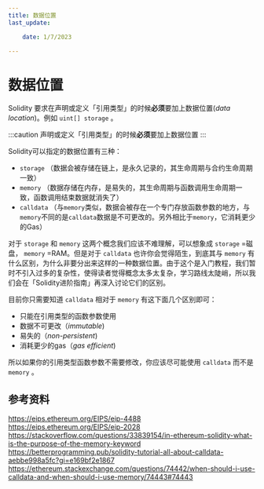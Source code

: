 ```yaml
---
title: 数据位置
last_update:

    date: 1/7/2023

---
```


# 数据位置

Solidity 要求在声明或定义「引用类型」的时候**必须**要加上数据位置(*data location*)。例如 `uint[] storage` 。

:::caution
声明或定义「引用类型」的时候**必须**要加上数据位置
:::

Solidity可以指定的数据位置有三种：

* `storage` （数据会被存储在链上，是永久记录的，其生命周期与合约生命周期一致）
* `memory` （数据存储在内存，是易失的，其生命周期与函数调用生命周期一致，函数调用结束数据就消失了）
* `calldata` （与`memory`类似，数据会被存在一个专门存放函数参数的地方，与`memory`不同的是`calldata`数据是不可更改的。另外相比于`memory`，它消耗更少的Gas）

对于 `storage` 和 `memory` 这两个概念我们应该不难理解，可以想象成 `storage` =磁盘， `memory` =RAM。但是对于 `calldata` 也许你会觉得陌生，到底其与 `memory` 有什么区别，为什么非要分出来这样的一种数据位置。由于这个是入门教程，我们暂时不引入过多的复杂性，使得读者觉得概念太多太复杂，学习路线太陡峭，所以我们会在「Solidity进阶指南」再深入讨论它们的区别。

目前你只需要知道 `calldata` 相对于 `memory` 有这下面几个区别即可：

* 只能在引用类型的函数参数使用
* 数据不可更改（_immutable_)
* 易失的（_non-persistent_)
* 消耗更少的gas（_gas efficient_)

所以如果你的引用类型函数参数不需要修改，你应该尽可能使用 `calldata` 而不是 `memory` 。

## 参考资料

https://eips.ethereum.org/EIPS/eip-4488
https://eips.ethereum.org/EIPS/eip-2028
https://stackoverflow.com/questions/33839154/in-ethereum-solidity-what-is-the-purpose-of-the-memory-keyword
https://betterprogramming.pub/solidity-tutorial-all-about-calldata-aebbe998a5fc?gi=e169bf2e1867
https://ethereum.stackexchange.com/questions/74442/when-should-i-use-calldata-and-when-should-i-use-memory/74443#74443
